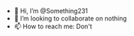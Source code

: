 - 👋 Hi, I’m @Something231
- 💞️ I’m looking to collaborate on nothing
- 📫 How to reach me: Don't

<!---
Something231/Something231 is a ✨ special ✨ repository because its `README.md` (this file) appears on your GitHub profile.
You can click the Preview link to take a look at your changes.
--->
